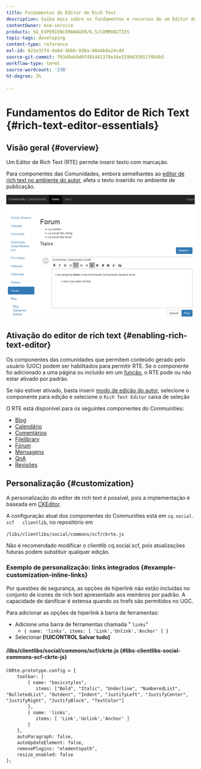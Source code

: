 ```yaml
---
title: Fundamentos do Editor de Rich Text
description: Saiba mais sobre os fundamentos e recursos de um Editor de Rich Text que permite inserir texto com marcação.
contentOwner: msm-service
products: SG_EXPERIENCEMANAGER/6.5/COMMUNITIES
topic-tags: developing
content-type: reference
exl-id: 821e32f4-da8d-4bbb-936a-0844b8a24cdd
source-git-commit: f03d0ab9d0f491441378e16e1590d33651f064b5
workflow-type: tm+mt
source-wordcount: '238'
ht-degree: 3%

---
```


# Fundamentos do Editor de Rich Text {#rich-text-editor-essentials}

## Visão geral {#overview}

Um Editor de Rich Text (RTE) permite inserir texto com marcação.

Para componentes das Comunidades, embora semelhantes ao [editor de rich text no ambiente do autor](../../help/sites-authoring/rich-text-editor.md), afeta o texto inserido no ambiente de publicação.

![rich-text-editor](assets/rich-text-editor.png)

## Ativação do editor de rich text {#enabling-rich-text-editor}

Os componentes das comunidades que permitem conteúdo gerado pelo usuário (UGC) podem ser habilitados para permitir RTE. Se o componente foi adicionado a uma página ou incluído em um [função](functions.md), o RTE pode ou não estar ativado por padrão.

Se não estiver ativado, basta inserir [modo de edição do autor](sites-console.md#authoring-site-content), selecione o componente para edição e selecione o `Rich Text Editor` caixa de seleção

O RTE está disponível para os seguintes componentes do Communities:

* [Blog](blog-feature.md)
* [Calendário](calendar.md)
* [Comentários](comments.md)
* [Filelibrary](file-library.md)
* [Fórum](forum.md)
* [Mensagens](configure-messaging.md)
* [QnA](working-with-qna.md)
* [Revisões](reviews.md)

## Personalização {#customization}

A personalização do editor de rich text é possível, pois a implementação é baseada em [CKEditor](https://ckeditor.com/).

A configuração atual dos componentes do Communities está em `cq.social.  scf   clientlib`, no repositório em

`/libs/clientlibs/social/commons/scf/ckrte.js`

Não é recomendado modificar o clientlib cq.social.scf, pois atualizações futuras podem substituir qualquer edição.

### Exemplo de personalização: links integrados {#example-customization-inline-links}

Por questões de segurança, as opções de hiperlink não estão incluídas no conjunto de ícones de rich text apresentado aos membros por padrão. A capacidade de danificar é extensa quando os hrefs são permitidos no UGC.

Para adicionar as opções de hiperlink à barra de ferramentas:

* Adicione uma barra de ferramentas chamada &quot; `links`&quot;
   * `{ name: 'links', items: [ 'Link','Unlink','Anchor' ] }`
* Selecionar **[!UICONTROL Salvar tudo]**

#### /libs/clientlibs/social/commons/scf/ckrte.js {#libs-clientlibs-social-commons-scf-ckrte-js}

```
CKRte.prototype.config = {
    toolbar: [
        { name: "basicstyles",
           items: ["Bold", "Italic", "Underline", "NumberedList", "BulletedList", "Outdent", "Indent", "JustifyLeft", "JustifyCenter", "JustifyRight", "JustifyBlock", "TextColor"]
        },
        { name: 'links',
           items: [ 'Link','Unlink','Anchor' ]
        }
    ],
    autoParagraph: false,
    autoUpdateElement: false,
    removePlugins: "elementspath",
    resize_enabled: false
};
```
